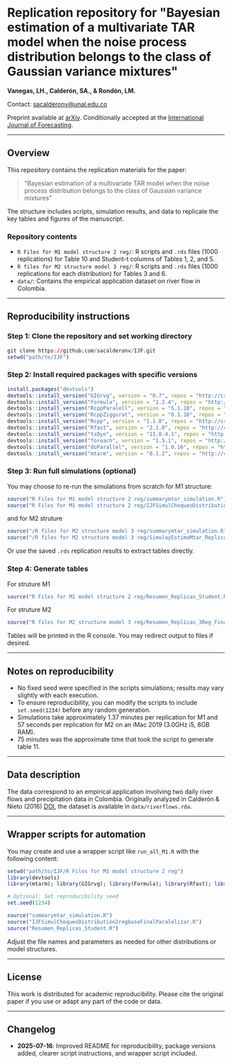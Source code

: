 # Replication repository for "Bayesian estimation of a multivariate TAR model when the noise process distribution belongs to the class of Gaussian variance mixtures"

**Vanegas, LH., Calderón, SA., & Rondón, LM.**

Contact: [sacalderonv@unal.edu.co](mailto\:sacalderonv@unal.edu.co)

Preprint available at [arXiv](https://www.arxiv.org/pdf/2503.04593). Conditionally accepted at the [International Journal of Forecasting](https://forecasters.org/ijf).

---

## Overview

This repository contains the replication materials for the paper:

> "Bayesian estimation of a multivariate TAR model when the noise process distribution belongs to the class of Gaussian variance mixtures"

The structure includes scripts, simulation results, and data to replicate the key tables and figures of the manuscript.

### Repository contents

- `R Files for M1 model structure 2 reg/`: R scripts and `.rds` files (1000 replications) for Table 10 and Student-t columns of Tables 1, 2, and 5.
- `R files for M2 structure model 3 reg/`: R scripts and `.rds` files (1000 replications for each distribution) for Tables 3 and 6.
- `data/`: Contains the empirical application dataset on river flow in Colombia.

---

## Reproducibility instructions

### Step 1: Clone the repository and set working directory

```r
git clone https://github.com/sacalderonv/IJF.git
setwd("path/to/IJF")
```

### Step 2: Install required packages with specific versions

```r
install.packages("devtools")
devtools::install_version("GIGrvg", version = "0.7", repos = "http://cran.us.r-project.org")
devtools::install_version("Formula", version = "1.2.4", repos = "http://cran.us.r-project.org")
devtools::install_version("RcppParalell", version = "5.1.10", repos = "http://cran.us.r-project.org")
devtools::install_version("RcppZiggurat", version = "0.1.16", repos = "http://cran.us.r-project.org")
devtools::install_version("Rcpp", version = "1.1.0", repos = "http://cran.us.r-project.org")
devtools::install_version("Rfast", version = "2.1.0", repos = "http://cran.us.r-project.org")
devtools::install_version("tsDyn", version = "11.0.4.1", repos = "http://cran.us.r-project.org")
devtools::install_version("foreach", version = "1.5.1", repos = "http://cran.us.r-project.org")
devtools::install_version("doParallel", version = "1.0.16", repos = "http://cran.us.r-project.org")
devtools::install_version("mtarm", version = "0.1.2", repos = "http://cran.us.r-project.org")
```

### Step 3: Run full simulations (optional)

You may choose to re-run the simulations from scratch for M1 structure:

```r
source("R Files for M1 model structure 2 reg/summarymtar_simulation.R")
source("R Files for M1 model structure 2 reg/IJFSimulChequeoDistribution2regbaseFinalParalelizar.R")
```
and for M2 struture

```r
source("/R files for M2 structure model 3 reg/summarymtar_simulation.R")
source("/R files for M2 structure model 3 reg/SimulayEstimaMtar_Replicas3Reg.R")
```

Or use the saved `.rds` replication results to extract tables directly.

### Step 4: Generate tables

For struture M1
```r
source("R Files for M1 model structure 2 reg/Resumen_Replicas_Student.R")
```

For struture M2
```r
source("R files for M2 structure model 3 reg/Resumen_Replicas_3Reg_Final.R")
```

Tables will be printed in the R console. You may redirect output to files if desired.

---

## Notes on reproducibility

- No fixed seed were specified in the scripts simulations; results may vary slightly with each execution.
- To ensure reproducibility, you can modify the scripts to include `set.seed(1234)` before any random generation.
- Simulations take approximately 1.37 minutes per replication for M1 and 57 seconds per replication for M2 on an iMac 2019 (3.0GHz i5, 8GB RAM).
- 75 minutes was the approximate time that took the script to generate table 11.

---

## Data description

The data correspond to an empirical application involving two daily river flows and precipitation data in Colombia. Originally analyzed in Calderón & Nieto (2016) [DOI](https://doi.org/10.1080/03610926.2014.990758), the dataset is available in `data/riverflows.rda`.

---

## Wrapper scripts for automation

You may create and use a wrapper script like `run_all_M1.R` with the following content:

```r
setwd("path/to/IJF/R Files for M1 model structure 2 reg")
library(devtools)
library(mtarm); library(GIGrvg); library(Formula); library(Rfast); library(tsDyn)

# Optional: Set reproducibility seed
set.seed(1234)

source("summarymtar_simulation.R")
source("IJFSimulChequeoDistribution2regbaseFinalParalelizar.R")
source("Resumen_Replicas_Student.R")
```

Adjust the file names and parameters as needed for other distributions or model structures.

---

## License

This work is distributed for academic reproducibility. Please cite the original paper if you use or adapt any part of the code or data.

---

## Changelog

- **2025-07-16**: Improved README for reproducibility, package versions added, clearer script instructions, and wrapper script included.

